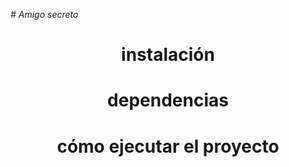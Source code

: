 <em> # Amigo secreto </em>

<h1 align="center"> instalación </h1>
<h1 align="center"> dependencias </h1>
<h1 align="center"> cómo ejecutar el proyecto </h1>
